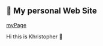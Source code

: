 ## 🚀 My personal Web Site
[myPage](https://github.com/khr1stopher/my-personal-website/assets/53666004/5b0d22c5-554e-4cf6-ba3f-465a1809f767)

Hi this is Khristopher 👋
